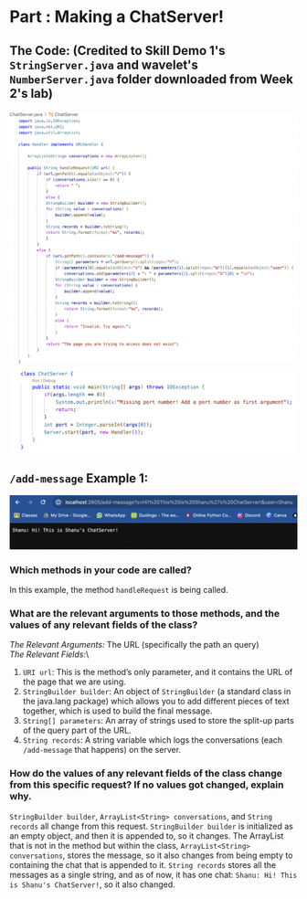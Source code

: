 # Part : Making a ChatServer!
## The Code: (Credited to Skill Demo 1's `StringServer.java` and wavelet's `NumberServer.java` folder downloaded from Week 2's lab)
![Image](ChatServerSS1.png)
![Image](ChatServerSS2.png)
## `/add-message` Example 1:
![Image](ChatServerMessage1.png)
### Which methods in your code are called?
In this example, the method `handleRequest` is being called.
### What are the relevant arguments to those methods, and the values of any relevant fields of the class?
*The Relevant Arguments:* The URL (specifically the path an query)\
*The Relevant Fields:*\
1. `URI url`: This is the method’s only parameter, and it contains the URL of the page that we are using.
2. `StringBuilder builder`: An object of `StringBuilder` (a standard class in the java.lang package) which allows you to add different pieces of text together, which is used to build the final message.
3. `String[] parameters`: An array of strings used to store the split-up parts of the query part of the URL.
4. `String records`: A string variable which logs the conversations (each `/add-message` that happens) on the server.
### How do the values of any relevant fields of the class change from this specific request? If no values got changed, explain why.
`StringBuilder builder`, `ArrayList<String> conversations`, and `String records` all change from this request. `StringBuilder builder` is initialized as an empty object, and then it is appended to, so it changes. The ArrayList that is not in the method but within the class, `ArrayList<String> conversations`, stores the message, so it also changes from being empty to containing the chat that is appended to it. `String records` stores all the messages as a single string, and as of now, it has one chat: `Shanu: Hi! This is Shanu's ChatServer!`, so it also changed.
